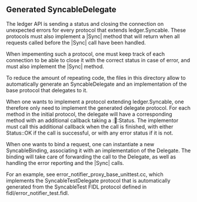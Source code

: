 ## Generated SyncableDelegate ##

The ledger API is sending a status and closing the connection on unexpected
errors for every protocol that extends ledger.Syncable. These protocols
must also implement a |Sync| method that will return when all requests called
before the |Sync| call have been handled.

When impementing such a protocol, one must keep track of each connection to be
able to close it with the correct status in case of error, and must also
implement the |Sync| method.

To reduce the amount of repeating code, the files in this directory allow to
automatically generate an SyncableDelegate and an implementation of the
base protocol that delegates to it.

When one wants to implement a protocol extending ledger.Syncable, one
therefore only need to implement the generated delegate protocol. For each
method in the initial protocol, the delegate will have a corresponding method
with an additional callback taking a ::ledger::Status. The implementor
must call this additional callback when the call is finished, with either
Status::OK if the call is successful, or with any error status if it is not.

When one wants to bind a request, one can instantiate a new
SyncableBinding, associating it with an implementation of the Delegate. The
binding will take care of forwarding the call to the Delegate, as well as handling
the error reporting and the |Sync| calls.

For an example, see error\_notifier\_proxy\_base\_unittest.cc, which implements
the SyncableTestDelegate protocol that is automatically generated from the
SyncableTest FIDL protocol defined in fidl/error\_notifier\_test.fidl.

